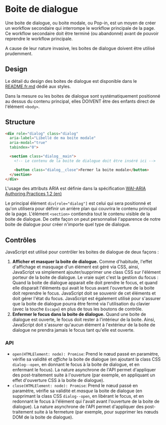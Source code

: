 # Boite de dialogue

Une boite de dialogue, ou boite modale, ou Pop-in, est un moyen de créer un workflow secondaire qui interrompe le workflow principale de la page. Ce workflow secondaire doit être terminé (ou abandonné) avant de pouvoir reprendre le workflow principale.

A cause de leur nature invasive, les boites de dialogue doivent être utilisé prudemment.

## Design

Le détail du design des boites de dialogue est disponible dans le [README.fr.md](../../styles/dialog/README.fr.md) dédié aux styles.

Dans la mesure ou les boites de dialogue sont systématiquement positionné au dessus du contenu principal, elles DOIVENT être des enfants direct de l'élément `<body>`.

## Structure

```html
<div role="dialog" class="dialog"
  aria-label="Libellé de ma boite modale"
  aria-modal="true"
  tabindex="0">

  <section class="dialog__main">
    <!-- Le contenu de la boite de dialogue doit être inséré ici -->

    <button class="dialog__close">Fermer la boite modale</button>
  </section>
</div>
```

L'usage des attributs ARIA est définie dans la spécification [WAI-ARIA Authoring Practices 1.2 (en)](https://w3c.github.io/aria-practices/#dialog_modal)

Le principal élément `div[role="dialog"]` est celui qui sera positionné et qu'on utilisera pour définir un arrière plan qui couvrira le contenu principal de la page. L'élément `<section>` contiendra tout le contenu visible de la boite de dialogue. De cette façon on peut personnalisé l'apparence de notre boite de dialogue pour créer n'importe quel type de dialogue.

## Contrôles

JavaScript est utilisé pour contrôler les boites de dialogue de deux façons :

 1. **Afficher et masquer la boite de dialogue.**
    Comme d'habitude, l'effet d'affichage et masquage d'un élément est géré via CSS, ainsi, JavaScript va simplement ajouter/supprimer une class CSS sur l'élément porteur de la boite de dialogue. Le vraie sujet c'est la gestion du focus : Quand la boite de dialogue apparait elle doit prendre le focus, et quand elle disparait l'éléments qui avait le focus avant l'ouverture de la boite doit reprendre le focus. JavaScript doit se souvenir de cet éléments et doit gérer l'état du focus. JavaScript est également utilisé pour s'assurer que la boite de dialogue pourra être fermé via l'utilisation du clavier (avec la touche `Escape`) en plus de tous les boutons de contrôle.
 2. **Enfermer le focus dans la boite de dialogue.**
    Quand une boite de dialogue est ouverte, le focus doit rester à l'intérieur de la boite. Ainsi, JavaScript doit s'assurer qu'aucun élément à l'extérieur de la boite de dialogue ne prendra jamais le focus tant qu'elle est ouverte.

### API

 - `open(HTMLElement: node): Promise`: Prend le nœud passé en paramètre, vérifie sa validité et _affiche_ la boite de dialogue (en ajoutant la class CSS `dialog--open`, en donnant le focus à la boite de dialogue, et en enfermant le focus). La nature asynchrone de l'API permet d'appliquer des post-traitement suite à l'ouverture (par exemple, en appliquant un effet d'ouverture CSS à la boite de dialogue).
 - `close(HTMLElement: node): Promise`: Prend le nœud passé en paramètre, vérifie sa validité et _masque_ la boite de dialogue (en supprimant la class CSS `dialog--open`, en libérant le focus, et en redonnant le focus à l'élément qui l'avait avant l'ouverture de la boite de dialogue). La nature asynchrone de l'API permet d'appliquer des post-traitement suite à la fermeture (par exemple, pour supprimer les nœuds DOM de la boite de dialogue).
